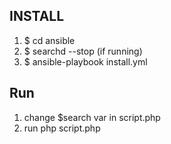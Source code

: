 ## INSTALL

1. $ cd ansible
2. $ searchd --stop (if running)
2. $ ansible-playbook install.yml

## Run

1. change $search var in script.php
2. run php script.php
